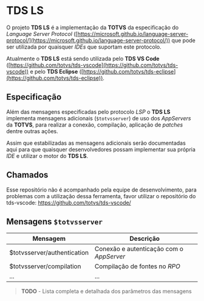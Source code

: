 # TDS LS 

O projeto **TDS LS** é a implementação da **TOTVS** da especificação do *Language Server Protocol* ([https://microsoft.github.io/language-server-protocol/](https://microsoft.github.io/language-server-protocol/)) que pode ser utilizada por quaisquer *IDEs* que suportam este protocolo.

Atualmente o **TDS LS** está sendo utilizada pelo **TDS VS Code** ([https://github.com/totvs/tds-vscode](https://github.com/totvs/tds-vscode)) e pelo **TDS Eclipse** ([https://github.com/totvs/tds-eclipse](https://github.com/totvs/tds-eclipse)).

## Especificação

Além das mensagens especificadas pelo protocolo *LSP* o **TDS LS** implementa mensagens adicionais (`$totvsserver`) de uso dos *AppServers* da **TOTVS**, para realizar a conexão, compilação, aplicação de *patches* dentre outras ações.

Assim que estabilizadas as mensagens adicionais serão documentadas aqui para que quaisquer desenvolvedores possam implementar sua própria *IDE* e utilizar o motor do **TDS LS**.

## Chamados

Esse repositório não é acompanhado pela equipe de desenvolvimento, para problemas com a utilização dessa ferramenta, favor utilizar o repositório do tds-vscode: https://github.com/totvs/tds-vscode/

## Mensagens `$totvsserver`

| Mensagem                    | Descrição                                |
|-----------------------------|------------------------------------------|
| $totvsserver/authentication | Conexão e autenticação com o *AppServer* |
| $totvsserver/compilation    | Compilação de fontes no *RPO*            |
| ...                         | ...                                      |

> **TODO** - Lista completa e detalhada dos parâmetros das mensagens
